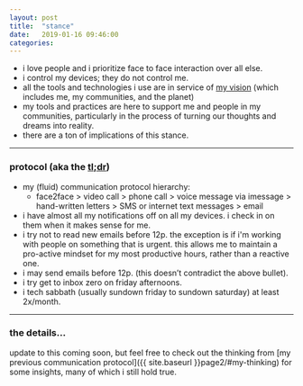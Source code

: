 ```yaml
---
layout: post
title:  "stance"
date:   2019-01-16 09:46:00
categories: 
---
```



* i love people and i prioritize face to face interaction over all else. 
* i control my devices; they do not control me. 
* all the tools and technologies i use are in service of [my vision](http://www.lawrencebarrinerii.com/vision) (which includes me, my communities, and the planet)
* my tools and practices are here to support me and people in my communities, particularly in the process of turning our thoughts and dreams into reality. 
* there are a ton of implications of this stance.

---

### protocol (aka the [tl;dr](https://www.urbandictionary.com/define.php?term=tl%3Bdr))

* my (fluid) communication protocol hierarchy: 
    * face2face > video  call > phone call > voice message via imessage > hand-written letters > SMS or internet text messages > email
* i have almost all my notifications off on all my devices. i check in on them when it makes sense for me. 
* i try not to read new emails before 12p. the exception is if i'm working with people on something that is urgent. this allows me to maintain a pro-active mindset for my most productive hours, rather than a reactive one. 
* i may send emails before 12p. (this doesn’t contradict the above bullet).
* i try get to inbox zero on friday afternoons. 
* i tech sabbath (usually sundown friday to sundown saturday) at least 2x/month. 

---

### the details...  

update to this coming soon, but feel free to check out the thinking from [my previous communication protocol]({{ site.baseurl }}page2/#my-thinking) for some insights, many of which i still hold true. 